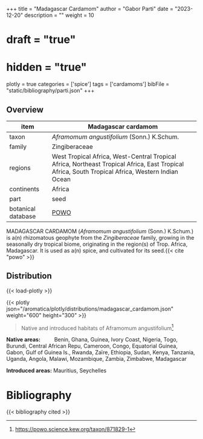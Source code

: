 +++
title = "Madagascar Cardamom"
author = "Gabor Parti"
date = "2023-12-20"
description = ""
weight = 10
# draft = "true"
# hidden = "true"
plotly = true
categories = ['spice']
tags = ['cardamoms']
bibFile = "static/bibliography/parti.json"
+++



[<i class="fab fa-wikipedia-w"></i>](https://en.wikipedia.org/wiki/Aframomum_angustifolium)

<center>



</center>

## Overview

|       item       |                                                               Madagascar cardamom                                                              |
|------------------|------------------------------------------------------------------------------------------------------------------------------------------------|
|       taxon      |                                                   *Aframomum angustifolium* (Sonn.) K.Schum.                                                   |
|      family      |                                                                  Zingiberaceae                                                                 |
|      regions     |West Tropical Africa, West-Central Tropical Africa, Northeast Tropical Africa, East Tropical Africa, South Tropical Africa, Western Indian Ocean|
|    continents    |                                                                     Africa                                                                     |
|       part       |                                                                      seed                                                                      |
|botanical database|                                               [POWO](https://powo.science.kew.org/taxon/871829-1)                                              |

MADAGASCAR CARDAMOM (*Aframomum angustifolium* (Sonn.) K.Schum.) is a(n) rhizomatous geophyte from the *Zingiberaceae* family, growing in the seasonally dry tropical biome, originating in the region(s) of Trop. Africa, Madagascar. It is used as a(n)  spice, and cultivated for its seed.{{< cite "powo" >}}



## Distribution

{{< load-plotly >}}

{{< plotly json="/aromatica/plotly/distributions/madagascar_cardamom.json" weight="600" height="300" >}}

>Native and introduced habitats of Aframomum angustifolium[^powo]

[^powo]: https://powo.science.kew.org/taxon/871829-1

<p style="text-align:left;">

**Native areas:** &ensp; &ensp; &ensp; Benin, Ghana, Guinea, Ivory Coast, Nigeria, Togo, Burundi, Central African Repu, Cameroon, Congo, Equatorial Guinea, Gabon, Gulf of Guinea Is., Rwanda, Zaïre, Ethiopia, Sudan, Kenya, Tanzania, Uganda, Angola, Malawi, Mozambique, Zambia, Zimbabwe, Madagascar

**Introduced areas:** Mauritius, Seychelles

</p>



# Bibliography

{{< bibliography cited >}}

